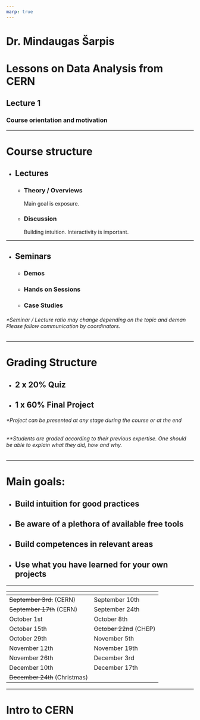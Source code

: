 ```yaml
---
marp: true
---
```


# Dr. Mindaugas Šarpis
# Lessons on Data Analysis from CERN


## Lecture 1

### Course orientation and motivation

---

# Course structure

- ## Lectures
  - ### Theory / Overviews
    Main goal is exposure.
  - ### Discussion
    Building intuition. Interactivity is important.

---

- ## Seminars
  - ### Demos
  - ### Hands on Sessions
  - ### Case Studies

###### \*Seminar / Lecture ratio may change depending on the topic and deman Please follow communication by coordinators.

---

# Grading Structure

- ## 2 x 20% Quiz
- ## 1 x 60% Final Project

###### \*Project can be presented at any stage during the course or at the end

###### \*\*Students are graded according to their previous expertise. One should be able to explain what they did, how and why.

---

# Main goals:

- ## Build intuition for good practices
- ## Be aware of a plethora of available free tools
- ## Build competences in relevant areas
- ## Use what you have learned for your own projects

---

| <!-- -->                      | <!-- -->                |
| ----------------------------- | ----------------------- |
| ~~September 3rd.~~ (CERN)      | September 10th          |
| ~~September 17th~~ (CERN)     | September 24th          |
| October 1st                   | October 8th             |
| October 15th                  | ~~October 22nd~~ (CHEP) |
| October 29th                  | November 5th            |
| November 12th                 | November 19th           |
| November 26th                 | December 3rd            |
| December 10th                 | December 17th           |
| ~~December 24th~~ (Christmas) |                         |


---

# Intro to CERN 